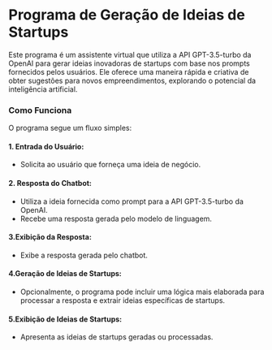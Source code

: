 # Programa de Geração de Ideias de Startups

Este programa é um assistente virtual que utiliza a API GPT-3.5-turbo da OpenAI para gerar ideias inovadoras de startups com base nos prompts fornecidos pelos usuários. Ele oferece uma maneira rápida e criativa de obter sugestões para novos empreendimentos, explorando o potencial da inteligência artificial.

### Como Funciona

O programa segue um fluxo simples:

#### 1. Entrada do Usuário:

  - Solicita ao usuário que forneça uma ideia de negócio.
    
#### 2. Resposta do Chatbot:

  - Utiliza a ideia fornecida como prompt para a API GPT-3.5-turbo da OpenAI.
  - Recebe uma resposta gerada pelo modelo de linguagem.

#### 3.Exibição da Resposta:

  - Exibe a resposta gerada pelo chatbot.
   
#### 4.Geração de Ideias de Startups:

  - Opcionalmente, o programa pode incluir uma lógica mais elaborada para processar a resposta e extrair ideias específicas de startups.
    
#### 5.Exibição de Ideias de Startups:

  - Apresenta as ideias de startups geradas ou processadas.
